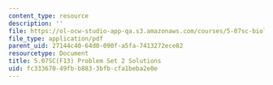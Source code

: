 ```yaml
---
content_type: resource
description: ''
file: https://ol-ocw-studio-app-qa.s3.amazonaws.com/courses/5-07sc-biological-chemistry-i-fall-2013/fc33367049fbb8833bfbcfa1beba2e0e_MIT5_07SCF13_Pset2_soln.pdf
file_type: application/pdf
parent_uid: 27144c40-64d0-090f-a5fa-7413272ece82
resourcetype: Document
title: 5.07SC(F13) Problem Set 2 Solutions
uid: fc333670-49fb-b883-3bfb-cfa1beba2e0e
---
```

